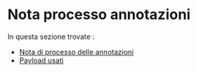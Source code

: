 # Nota processo annotazioni

In questa sezione trovate :
* [Nota di processo delle annotazioni](NotaProcessoAnnotazioniAndQuickCoopServiceFlow_v1.0.0.docx)
* [Payload usati](payload-json-servizi-cooperativi-flusso-base-v1.4.0/index.md)